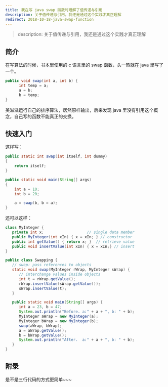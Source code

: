 ```yaml
---
title: 我在写 java swap 函数时理解了值传递与引用
description: 关于值传递与引用，我还是通过这个实践才真正理解
redirect: 2018-10-18-java-swap-function
---
```


> description: 关于值传递与引用，我还是通过这个实践才真正理解

## 简介
在写算法的时候，书本里使用的 c 语言里的 swap 函数，头一热就在 java 里写了一个。
```java
public void swap(int a, int b) {
      int temp = a;
      a = b;
      b = temp;
}
```
美滋滋运行自己的排序算法，居然原样输出，后来发现 java 里没有引用这个概念，自己写的函数不能真正的交换。

## 快速入门
这样写：
```java 
public static int swap(int itself, int dummy)
{
    return itself;
}

public static void main(String[] args)
{
    int a = 10;
    int b = 20;

    a = swap(b, b = a);
}
```
还可以这样：
```java
class MyInteger {
   private int x;                   // single data member
   public MyInteger(int xIn) { x = xIn; } // constructor
   public int getValue() { return x; }  // retrieve value
   public void insertValue(int xIn) { x = xIn;} // insert
}

public class Swapping {
   // swap: pass references to objects
   static void swap(MyInteger rWrap, MyInteger sWrap) {
      // interchange values inside objects
      int t = rWrap.getValue();
      rWrap.insertValue(sWrap.getValue());
      sWrap.insertValue(t);
   }

   public static void main(String[] args) {
      int a = 23, b = 47;
      System.out.println("Before. a:" + a + ", b: " + b);
      MyInteger aWrap = new MyInteger(a);
      MyInteger bWrap = new MyInteger(b);
      swap(aWrap, bWrap);
      a = aWrap.getValue();
      b = bWrap.getValue();
      System.out.println("After.  a:" + a + ", b: " + b);
   }
}
```
## 附录
是不是三行代码的方式更简单~~~